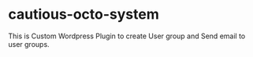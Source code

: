 # cautious-octo-system
This is Custom Wordpress Plugin to create User group and Send email to user groups.
